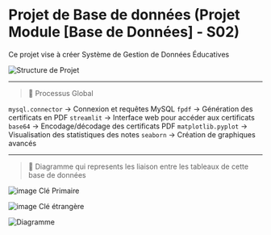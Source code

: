 # Projet de Base de données (Projet Module [Base de Données] - S02)
Ce projet vise à créer Système de Gestion de Données Éducatives 

![Structure de Projet](https://github.com/user-attachments/assets/e56efa2a-5a5f-4882-8768-8105bfd001f0)


---

> 📌 Processus Global

`mysql.connector` → Connexion et requêtes MySQL
`fpdf` → Génération des certificats en PDF
`streamlit` → Interface web pour accéder aux certificats
`base64` → Encodage/décodage des certificats PDF
`matplotlib.pyplot` → Visualisation des statistiques des notes
`seaborn` → Création de graphiques avancés

---
> 🔗 Diagramme qui represents les liaison entre les tableaux de cette base de données

![image](https://github.com/user-attachments/assets/911242e8-f5fb-4a3c-8416-61e719358fb6) Clé Primaire


![image](https://github.com/user-attachments/assets/46379adb-80b6-4e82-9e7e-4fc130991aad) Clé étrangère


![Diagramme](https://github.com/user-attachments/assets/a11f26ff-6b8d-41e4-a8b4-c04576c011a6)




